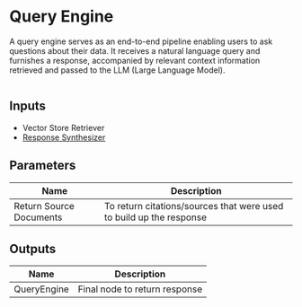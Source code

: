 # Query Engine

A query engine serves as an end-to-end pipeline enabling users to ask questions about their data. It receives a natural language query and furnishes a response, accompanied by relevant context information retrieved and passed to the LLM (Large Language Model).

<figure><img src="../../../.gitbook/assets/image.png" alt=""><figcaption></figcaption></figure>

## Inputs

* Vector Store Retriever
* [Response Synthesizer](../response-synthesizer/)

## Parameters

| Name                    | Description                                                         |
| ----------------------- | ------------------------------------------------------------------- |
| Return Source Documents | To return citations/sources that were used to build up the response |

## Outputs

| Name        | Description                   |
| ----------- | ----------------------------- |
| QueryEngine | Final node to return response |
